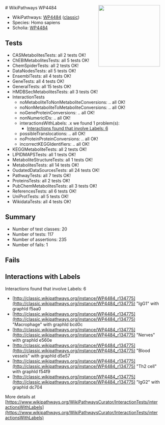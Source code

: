 <img style="float: right; width: 200px" src="https://upload.wikimedia.org/wikipedia/commons/thumb/8/83/Wplogo_with_text_500.png/640px-Wplogo_with_text_500.png" />
# WikiPathways WP4484

* WikiPathways: [WP4484](https://wikipathways.org/pathways/WP4484) ([classic](https://classic.wikipathways.org/instance/WP4484))
* Species: Homo sapiens
* Scholia: [WP4484](https://scholia.toolforge.org/wikipathways/WP4484)
## Tests
* CASMetabolitesTests: all 2 tests OK!
* ChEBIMetabolitesTests: all 5 tests OK!
* ChemSpiderTests: all 2 tests OK!
* DataNodesTests: all 5 tests OK!
* EnsemblTests: all 4 tests OK!
* GeneTests: all 4 tests OK!
* GeneralTests: all 15 tests OK!
* HMDBSecMetabolitesTests: all 3 tests OK!
* InteractionTests
    * noMetaboliteToNonMetaboliteConversions: .. all OK!
    * noNonMetaboliteToMetaboliteConversions: .. all OK!
    * noGeneProteinConversions: .. all OK!
    * nonNumericIDs: .. all OK!
    * interactionsWithLabels: .x we found 1 problem(s):
        * [Interactions found that involve Labels: 6](#630d267d)
    * possibleTranslocations: .. all OK!
    * noProteinProteinConversions: .. all OK!
    * incorrectKEGGIdentifiers: .. all OK!
* KEGGMetaboliteTests: all 2 tests OK!
* LIPIDMAPSTests: all 1 tests OK!
* MetaboliteStructureTests: all 1 tests OK!
* MetabolitesTests: all 14 tests OK!
* OudatedDataSourcesTests: all 24 tests OK!
* PathwayTests: all 7 tests OK!
* ProteinsTests: all 2 tests OK!
* PubChemMetabolitesTests: all 3 tests OK!
* ReferencesTests: all 6 tests OK!
* UniProtTests: all 5 tests OK!
* WikidataTests: all 4 tests OK!


## Summary

* Number of test classes: 20
* Number of tests: 117
* Number of assertions: 235
* Number of fails: 1

## Fails

<a name="630d267d" />

## Interactions with Labels

Interactions found that involve Labels: 6

* [http://classic.wikipathways.org/instance/WP4484_r134775](http://classic.wikipathways.org/instance/WP4484_r134775) "IgG1" with graphId f5aa0
* [http://classic.wikipathways.org/instance/WP4484_r134775](http://classic.wikipathways.org/instance/WP4484_r134775) "Macrophage" with graphId bcd0c
* [http://classic.wikipathways.org/instance/WP4484_r134775](http://classic.wikipathways.org/instance/WP4484_r134775) "Nerves" with graphId e560e
* [http://classic.wikipathways.org/instance/WP4484_r134775](http://classic.wikipathways.org/instance/WP4484_r134775) "Blood vessels" with graphId d5e57
* [http://classic.wikipathways.org/instance/WP4484_r134775](http://classic.wikipathways.org/instance/WP4484_r134775) "Th2 cell" with graphId f54f9
* [http://classic.wikipathways.org/instance/WP4484_r134775](http://classic.wikipathways.org/instance/WP4484_r134775) "IgG2" with graphId dc704


More details at [https://www.wikipathways.org/WikiPathwaysCurator/InteractionTests/interactionsWithLabels](https://www.wikipathways.org/WikiPathwaysCurator/InteractionTests/interactionsWithLabels)

